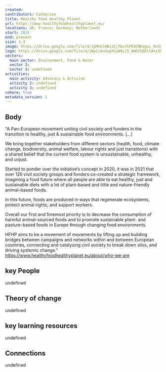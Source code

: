 ```yaml
---
created:
contributors: Catherine
title: Healthy Food Healthy Planet
url: https://www.healthyfoodhealthyplanet.eu/
locations: UK; France; Germany; Netherlands
start: 2021
end: present
size: 1-3
image: https://drive.google.com/file/d/1pMnklHBi3IjfbxJSFK9CNKagui_DvSnN/view?usp=drive_link
logo: https://drive.google.com/file/d/1WyCc6uduqYGyN0Ll5_8WGfhEKtlAte56/view?usp=drive_link
sectors:
  main sector: Environment, Food & Water
  sector 2: 
  sector 3: undefined
activities: 
  main activity: Advocacy & Activism
  activity 2: undefined
  activity 3: undefined
cohere: true
metadata_version: 1
---
```



## Body

"A Pan-European movement uniting civil society and funders in the transition to healthy, just & sustainable food environments. [...]

We bring together stakeholders from different sectors (health, food, climate change, biodiversity, animal welfare, labour rights and just transitions) with a shared belief that the current food system is unsustainable, unhealthy, and unjust.

Started to ponder over the initiative’s concept in 2020, it was in 2021 that over 120 civil society groups and funders co-created a strategic framework, imagining a food future where all people are able to eat healthy, just and sustainable diets with a lot of plant-based and little and nature-friendly animal-based foods.

In this future, foods are produced in ways that regenerate ecosystems, protect animal rights, and support workers.

Overall our first and foremost priority  is to decrease the consumption of harmful animal-sourced foods and to promote sustainable plant- and pasture-based foods in Europe through changing food environments.

HFHP aims to be a movement of movements by lifting up and building bridges between campaigns and networks within and between European countries, connecting and catalysing civil society to break down silos, and driving systemic change."
https://www.healthyfoodhealthyplanet.eu/about/who-we-are 

## key People

undefined

## Theory of change

undefined

## key learning resources

undefined

## Connections

undefined


